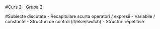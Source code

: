 #Curs 2 - Grupa 2

#Subiecte discutate
    - Recapitulare scurta operatori / expresii
    - Variabile / constante
    - Structuri de control (if/else/switch)
    - Structuri repetitive
